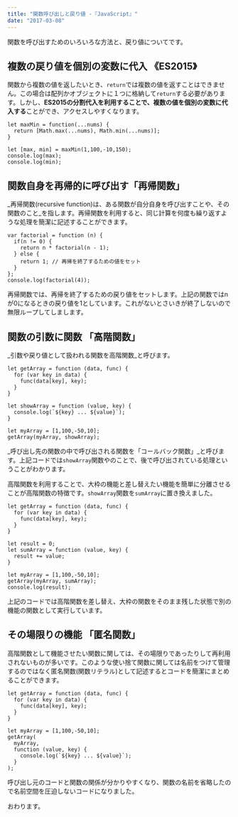 ```yaml
---
title: "関数呼び出しと戻り値 -『JavaScript』"
date: "2017-03-08"
---
```


関数を呼び出すためのいろいろな方法と、戻り値についてです。

## 複数の戻り値を個別の変数に代入 《ES2015》

関数から複数の値を返したいとき、`return`では複数の値を返すことはできません。この場合は配列かオブジェクトに１つに格納して`return`する必要があります。しかし、**ES2015の分割代入を利用することで、複数の値を個別の変数に代入する**ことができ、アクセスしやすくなります。

```
let maxMin = function(...nums) {
  return [Math.max(...nums), Math.min(...nums)];
}

let [max, min] = maxMin(1,100,-10,150);
console.log(max);
console.log(min);

```

## 関数自身を再帰的に呼び出す「再帰関数」

_再帰関数(recursive function)は、ある関数が自分自身を呼び出すことや、その関数のこと_を指します。再帰関数を利用すると、同じ計算を何度も繰り返すような処理を簡潔に記述することができます。

```
var factorial = function (n) {
  if(n != 0) {
    return n * factorial(n - 1);
  } else {
    return 1; // 再帰を終了するための値をセット
  }
};
console.log(factorial(4));

```

再帰関数では、再帰を終了するための戻り値をセットします。上記の関数ではnが0になるときの戻り値を1としています。これがないとさいきが終了しないので無限ループしてしまします。

## 関数の引数に関数 「高階関数」

_引数や戻り値として扱われる関数を高階関数_と呼びます。

```
let getArray = function (data, func) {
  for (var key in data) {
    func(data[key], key);
  }
}

let showArray = function (value, key) {
  console.log(`${key} ... ${value}`);
}

let myArray = [1,100,-50,10];
getArray(myArray, showArray);

```

_呼び出し先の関数の中で呼び出される関数を「コールバック関数」_と呼びます。上記コードでは`showArray`関数やのことで、後で呼び出されている処理ということがわかります。

高階関数を利用することで、大枠の機能と差し替えたい機能を簡単に分離させることが高階関数の特徴です。`showArray`関数を`sumArray`に置き換えました。

```
let getArray = function (data, func) {
  for (var key in data) {
    func(data[key], key);
  }
}

let result = 0;
let sumArray = function (value, key) {
  result += value;
}

let myArray = [1,100,-50,10];
getArray(myArray, sumArray);
console.log(result);

```

上記のコードでは高階関数を差し替え、大枠の関数をそのまま残した状態で別の機能の関数として実行しています。

## その場限りの機能 「匿名関数」

高階関数として機能させたい関数に関しては、その場限りであったりして再利用されないものが多いです。このような使い捨て関数に関しては名前をつけて管理するのではなく匿名関数(関数リテラル)として記述するとコードを簡潔にまとめることができます。

```
let getArray = function (data, func) {
  for (var key in data) {
    func(data[key], key);
  }
}

let myArray = [1,100,-50,10];
getArray(
  myArray,
  function (value, key) {
    console.log(`${key} ... ${value}`);
  }
);

```

呼び出し元のコードと関数の関係が分かりやすくなり、関数の名前を省略したので名前空間を圧迫しないコードになりました。

おわります。
